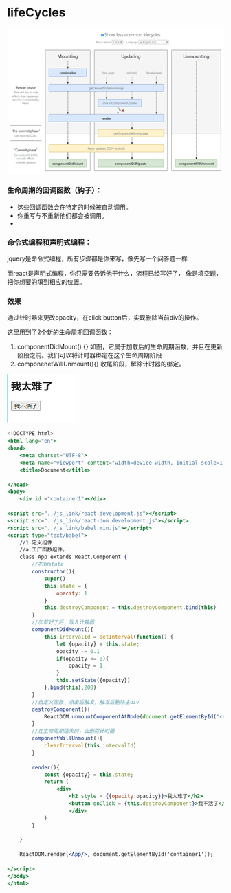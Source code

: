 # lifeCycles

![](../.gitbook/assets/image%20%2839%29.png)

### 生命周期的回调函数（钩子）：

* 这些回调函数会在特定的时候被自动调用。
* 你重写与不重新他们都会被调用。
* 
### **命令式编程和声明式编程：**

jquery是命令式编程，所有步骤都是你来写，像先写一个问答题一样

而react是声明式编程，你只需要告诉他干什么，流程已经写好了， 像是填空题，把你想要的填到相应的位置。

### 效果

通过计时器来更改opacity，在click button后，实现删除当前div的操作。

这里用到了2个新的生命周期回调函数：

1. componentDidMount\(\) {} 如图，它属于加载后的生命周期函数，并且在更新阶段之前。我们可以将计时器绑定在这个生命周期阶段
2. componenetWillUnmount\(\){} 收尾阶段，解除计时器的绑定。

![](../.gitbook/assets/image%20%2840%29.png)

```jsx
<!DOCTYPE html>
<html lang="en">
<head>
    <meta charset="UTF-8">
    <meta name="viewport" content="width=device-width, initial-scale=1.0">
    <title>Document</title>

</head>
<body>
    <div id ="container1"></div>

<script src="../js_link/react.development.js"></script>
<script src="../js_link/react-dom.development.js"></script>
<script src="../js_link/babel.min.js"></script>
<script type="text/babel">
    //1.定义组件
    //a.工厂函数组件。
    class App extends React.Component {
        //初始state
        constructor(){
            super()
            this.state = {
                opacity: 1
            }
            this.destroyComponent = this.destroyComponent.bind(this)
        }
        //加载好了后，写入计数器
        componentDidMount(){
            this.intervalId = setInterval(function() {
                let {opacity} = this.state;
                opacity -= 0.1
                if(opacity <= 0){
                    opacity = 1;
                }
                this.setState({opacity})
            }.bind(this),200)
        }
        //自定义函数，点击后触发，触发后删除主div
        destroyComponent(){
            ReactDOM.unmountComponentAtNode(document.getElementById("container1"))
        }
        //在生命周期结束前，去删除计时器
        componentWillUnmount(){
            clearInterval(this.intervalId)
        }

        render(){
            const {opacity} = this.state;
            return (
                <div>
                    <h2 style = {{opacity:opacity}}>我太难了</h2>
                    <button onClick = {this.destroyComponent}>我不活了</button>
                    </div>
            )
        }
        
    }

    ReactDOM.render(<App/>, document.getElementById('container1'));

</script>
</body>
</html>
```

